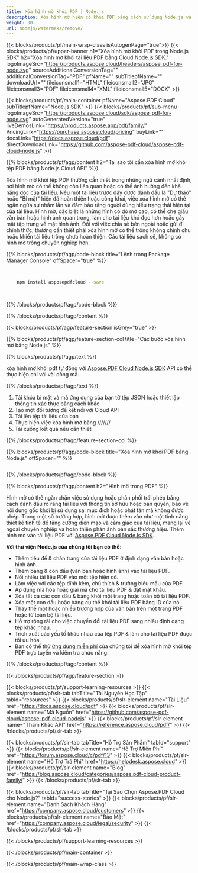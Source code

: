 ```yaml
---
title: Xóa hình mờ khỏi PDF | Node.js
description: Xóa hình mờ hiện có khỏi PDF bằng cách sử dụng Node.js và Aspose.PDF Cloud SDK.
weight: 30
url: nodejs/watermaks/remove/
---
```


{{< blocks/products/pf/main-wrap-class isAutogenPage="true">}}
{{< blocks/products/pf/upper-banner h1="Xóa hình mờ khỏi PDF trong Node.js SDK" h2="Xóa hình mờ khỏi tài liệu PDF bằng Cloud Node.js SDK." logoImageSrc="https://products.aspose.cloud/headers/aspose_pdf-for-node.svg" sourceAdditionalConversionTag="" additionalConversionTag="PDF" pfName="" subTitlepfName="" downloadUrl="" fileiconsmall1="HTML" fileiconsmall2="JPG" fileiconsmall3="PDF" fileiconsmall4="XML" fileiconsmall5="DOCX" >}}

{{< blocks/products/pf/main-container pfName="Aspose.PDF Cloud" subTitlepfName="Node.js SDK" >}}
{{< blocks/products/pf/sub-menu logoImageSrc="https://products.aspose.cloud/sdk/aspose_pdf-for-node.svg"
autoGeneratedVersion="true"
liveDemosLink="https://products.aspose.app/pdf/family/" PricingLink="https://purchase.aspose.cloud/pricing" buyLink="" docsLink="https://docs.aspose.cloud/pdf"  directDownloadLink="https://github.com/aspose-pdf-cloud/aspose-pdf-cloud-node.js" >}}

{{% blocks/products/pf/agp/content h2="Tại sao tôi cần xóa hình mờ khỏi tệp PDF bằng Node.js Cloud API" %}}

Xóa hình mờ khỏi tệp PDF thường cần thiết trong những ngữ cảnh nhất định, nơi hình mờ có thể không còn liên quan hoặc có thể ảnh hưởng đến khả năng đọc của tài liệu.
Nếu một tài liệu trước đây được đánh dấu là "Dự thảo" hoặc "Bí mật" hiện đã hoàn thiện hoặc công khai, việc xóa hình mờ có thể ngăn ngừa sự nhầm lẫn và đảm bảo rằng người dùng hiểu trạng thái hiện tại của tài liệu. Hình mờ, đặc biệt là những hình có độ mờ cao, có thể che giấu văn bản hoặc hình ảnh quan trọng, làm cho tài liệu khó đọc hơn hoặc gây mất tập trung về mặt hình ảnh. Đối với việc chia sẻ bên ngoài hoặc gửi đi chính thức, thường cần thiết phải xóa hình mờ có thể trông không chỉnh chu hoặc khiến tài liệu trông chưa hoàn thiện. Các tài liệu sạch sẽ, không có hình mờ trông chuyên nghiệp hơn.

{{% blocks/products/pf/agp/code-block title="Lệnh trong Package Manager Console" offSpacer="true" %}}

```bash

     
    npm install asposepdfcloud --save
     
     

```

{{% /blocks/products/pf/agp/code-block %}}

{{% /blocks/products/pf/agp/content %}}

{{< blocks/products/pf/agp/feature-section isGrey="true" >}}

{{% blocks/products/pf/agp/feature-section-col title="Các bước xóa hình mờ bằng Node.js" %}}

{{% blocks/products/pf/agp/text %}}

xóa hình mờ khỏi pdf tự động với
[Aspose.PDF Cloud Node.js SDK](https://products.aspose.cloud/pdf/nodejs/)
API có thể thực hiện chỉ với vài dòng mã.

{{% /blocks/products/pf/agp/text %}}

1. Tải khóa bí mật và mã ứng dụng của bạn từ tệp JSON hoặc thiết lập thông tin xác thực bằng cách khác
1. Tạo một đối tượng để kết nối với Cloud API
1. Tải lên tệp tài liệu của bạn
1. Thực hiện việc xóa hình mờ bằng ///////
1. Tải xuống kết quả nếu cần thiết

{{% /blocks/products/pf/agp/feature-section-col %}}


{{% blocks/products/pf/agp/code-block title="Xóa hình mờ khỏi PDF bằng Node.js" offSpacer="" %}}

```js


```

{{% /blocks/products/pf/agp/code-block %}}

{{% blocks/products/pf/agp/content h2="Hình mờ trong PDF" %}}

Hình mờ có thể ngăn chặn việc sử dụng hoặc phân phối trái phép bằng cách đánh dấu rõ ràng tài liệu với thông tin sở hữu hoặc bản quyền, bảo vệ nội dung gốc khỏi bị sử dụng sai mục đích hoặc phát tán mà không được phép.
Trong một số trường hợp, hình mờ được thêm vào như một tính năng thiết kế tinh tế để tăng cường diện mạo và cảm giác của tài liệu, mang lại vẻ ngoài chuyên nghiệp và hoàn thiện phản ánh bản sắc thương hiệu.
Thêm hình mờ vào tài liệu PDF với [Aspose.PDF Cloud Node.js SDK](https://products.aspose.cloud/pdf/nodejs/).

**Với thư viện Node.js của chúng tôi bạn có thể:**

+ Thêm tiêu đề & chân trang của tài liệu PDF ở định dạng văn bản hoặc hình ảnh.
+ Thêm bảng & con dấu (văn bản hoặc hình ảnh) vào tài liệu PDF.
+ Nối nhiều tài liệu PDF vào một tệp hiện có.
+ Làm việc với các tệp đính kèm, chú thích & trường biểu mẫu của PDF.
+ Áp dụng mã hóa hoặc giải mã cho tài liệu PDF & đặt mật khẩu.
+ Xóa tất cả các con dấu & bảng khỏi một trang hoặc toàn bộ tài liệu PDF.
+ Xóa một con dấu hoặc bảng cụ thể khỏi tài liệu PDF bằng ID của nó.
+ Thay thế một hoặc nhiều trường hợp của văn bản trên một trang PDF hoặc từ toàn bộ tài liệu.
+ Hỗ trợ rộng rãi cho việc chuyển đổi tài liệu PDF sang nhiều định dạng tệp khác nhau.
+ Trích xuất các yếu tố khác nhau của tệp PDF & làm cho tài liệu PDF được tối ưu hóa.
+ Bạn có thể thử [ứng dụng miễn phí](https://products.aspose.app/pdf/remove-watermark) của chúng tôi để xóa hình mờ khỏi tệp PDF trực tuyến và kiểm tra chức năng.

{{% /blocks/products/pf/agp/content %}}

{{< /blocks/products/pf/agp/feature-section >}}

{{< blocks/products/pf/support-learning-resources >}}
{{< blocks/products/pf/slr-tab tabTitle="Tài Nguyên Học Tập" tabId="resources" >}}
{{< blocks/products/pf/slr-element name="Tài Liệu" href="https://docs.aspose.cloud/pdf" >}}
{{< blocks/products/pf/slr-element name="Mã Nguồn" href="https://github.com/aspose-pdf-cloud/aspose-pdf-cloud-nodejs" >}}
{{< blocks/products/pf/slr-element name="Tham Khảo API" href="https://reference.aspose.cloud/pdf/" >}}
{{< /blocks/products/pf/slr-tab >}}

{{< blocks/products/pf/slr-tab tabTitle="Hỗ Trợ Sản Phẩm" tabId="support" >}}
{{< blocks/products/pf/slr-element name="Hỗ Trợ Miễn Phí" href="https://forum.aspose.cloud/c/pdf/13" >}}
{{< blocks/products/pf/slr-element name="Hỗ Trợ Trả Phí" href="https://helpdesk.aspose.cloud" >}}
{{< blocks/products/pf/slr-element name="Blog" href="https://blog.aspose.cloud/categories/aspose.pdf-cloud-product-family/" >}}
{{< /blocks/products/pf/slr-tab >}}

{{< blocks/products/pf/slr-tab tabTitle="Tại Sao Chọn Aspose.PDF Cloud cho Node.js?" tabId="success-stories" >}}
{{< blocks/products/pf/slr-element name="Danh Sách Khách Hàng" href="https://company.aspose.cloud/customers" >}}
{{< blocks/products/pf/slr-element name="Bảo Mật" href="https://company.aspose.cloud/legal/security" >}}
{{< /blocks/products/pf/slr-tab >}}

{{< /blocks/products/pf/support-learning-resources >}}

<!-- aboutfile Ends -->

{{< /blocks/products/pf/main-container >}}

{{< /blocks/products/pf/main-wrap-class >}}



